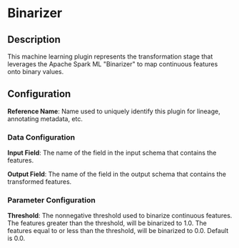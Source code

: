 
# Binarizer

## Description
This machine learning plugin represents the transformation stage that leverages the Apache Spark ML "Binarizer" 
to map continuous features onto binary values.

## Configuration
**Reference Name**: Name used to uniquely identify this plugin for lineage, annotating metadata, etc.

### Data Configuration
**Input Field**: The name of the field in the input schema that contains the features.

**Output Field**: The name of the field in the output schema that contains the transformed features.

### Parameter Configuration
**Threshold**: The nonnegative threshold used to binarize continuous features. The features greater 
than the threshold, will be binarized to 1.0. The features equal to or less than the threshold, will 
be binarized to 0.0. Default is 0.0.

